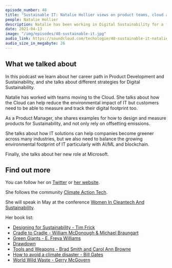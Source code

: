 ```yaml
---
episode_number: 48
title: "Sustainable IT: Natalie Hollier views on product teams, cloud and IT for Green"
people: Natalie Hollier
description: Natalie has been working in Digital Sustainability for a few years at ThoughtWorks, and recently joined  Microsoft to work on Sustainability Product Innovation.
date: 2021-04-13
image: "/img/episodes/48-sustainable-it.jpg"
audio_link: https://soundcloud.com/techologie/48-sustainable-it-natalie-hollier-views-on-product-teams-cloud-and-it-for-green
audio_size_in_megabyte: 26
---
```


## What we talked about

In this podcast we learn about her career path in Product Development and Sustainability, and she talks about different strategies for Digital Sustainability.

Natalie has worked with teams moving to the Cloud. She talks about how the Cloud can help reduce the environmental impact of IT but customers need to be able to measure and track their digital footprint too.

As a Product Manager, she shares examples for how to design and measure products for Sustainability, and not only rely on offsetting emissions.

She talks about how IT solutions can help companies become greener across many industries, but we also need to balance the growing environmental footprint of IT particularly with AI/ML and blockchain. 

Finally, she talks about her new role at Microsoft.

## Find out more

You can follow her on [Twitter](https://twitter.com/nataliehollier) or [her website](https://www.nataliehollier.com/).

She follows the community [Climate Action Tech](https://climateaction.tech/).

She will speak in May at the conference [Women In Cleantech And Sustainability](https://www.womenincleantechsustainability.org/wcs-talks/part-3/).

Her book list:

* [Designing for Sustainability - Tim Frick](https://www.oreilly.com/library/view/designing-for-sustainability/9781491935767/)
* [Cradle to Cradle - William McDonough & Michael Braungart](http://www.cradletocradle.com/)
* [Green Giants - E. Freya Williams](https://www.goodreads.com/book/show/23875817-green-giants)
* [Drawdown](https://www.drawdown.org/the-book)
* [Tools and Weapons - Brad Smith and Carol Ann Browne](https://news.microsoft.com/on-the-issues/tools-and-weapons/)
* [How to avoid a climate disaster - Bill Gates](https://www.gatesnotes.com/Energy/My-new-climate-book-is-finally-here)
* [World Wild Waste - Gerry McGovern](https://gerrymcgovern.com/books/world-wide-waste/)
